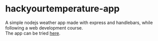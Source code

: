 # hackyourtemperature-app
A simple nodejs weather app made with express and handlebars, while following a web development course.  
The app can be tried [here](https://hackyourtemperature-nodejs.herokuapp.com/).  

